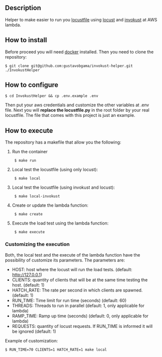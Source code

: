 ## Description

Helper to make easier to run you [locustfile](https://docs.locust.io/en/stable/writing-a-locustfile.html) using [locust](https://locust.io) and [invokust](https://github.com/FutureSharks/invokust) at AWS lambda.

## How to install

Before proceed you will need [docker](https://docs.docker.com/install/) installed. Then you need to clone the repository:

    $ git clone git@github.com:gustavobgama/invokust-helper.git ./InvokustHelper

## How to configure

    $ cd InvokustHelper && cp .env.example .env

Then put your aws credentials and customize the other variables at .env file. Next you will **replace the locustfile.py** in the root folder by your real locustfile. The file that comes with this project is just an example.

## How to execute

The repository has a makefile that allow you the following:

1. Run the container

        $ make run

2. Local test the locustfile (using only locust):

        $ make local

3. Local test the locustfile (using invokust and locust):

        $ make local-invokust

4. Create or update the lambda function:

        $ make create

5. Execute the load test using the lambda function:

        $ make execute

### Customizing the execution

Both, the local test and the execute of the lambda function have the possibility of customize its parameters. The parameters are:

* HOST: host where the locust will run the load tests. (default: http://127.0.0.1)
* CLIENTS: quantity of clients that will be at the same time testing the host. (default: 1)
* HATCH_RATE: The rate per second in which clients are spawned. (default: 1)
* RUN_TIME: Time limit for run time (seconds) (default: 60)
* THREADS: Threads to run in parallel (default: 1, only applicable for lambda)
* RAMP_TIME: Ramp up time (seconds) (default: 0, only applicable for lambda)
* REQUESTS: quantity of locust requests. If RUN_TIME is informed it will be ignored (default: 1)

Example of customization:

    $ RUN_TIME=70 CLIENTS=1 HATCH_RATE=1 make local
